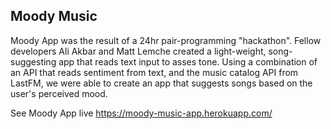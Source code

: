 ## Moody Music

Moody App was the result of a 24hr pair-programming "hackathon". Fellow developers Ali Akbar and Matt Lemche created a light-weight, song-suggesting app that reads text input to asses tone. Using a combination of an API that reads sentiment from text, and the music catalog API from LastFM, we were able to create an app that suggests songs based on the user's perceived mood.

See Moody App live https://moody-music-app.herokuapp.com/
